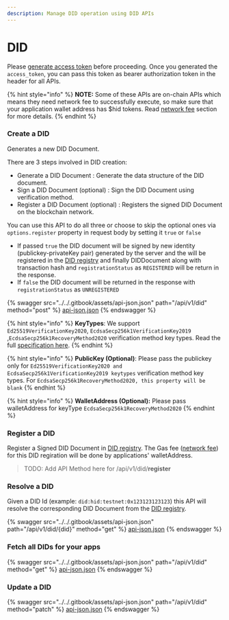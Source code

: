 ```yaml
---
description: Manage DID operation using DID APIs
---
```


# DID

Please [generate access token](authentication.md) before proceeding.  Once you generated the `access_token`, you can pass this token as bearer authorization token in the header for all APIs.&#x20;

{% hint style="info" %}
**NOTE:** Some of these APIs are on-chain APIs which means they need network fee to successfully execute, so make sure that your application wallet address has $hid tokens. Read [network fee](../developer-dashboard/network-fee.md) section for more details.
{% endhint %}

### Create a DID

Generates a new DID Document.&#x20;

There are 3 steps involved in DID creation:&#x20;

* Generate a DID Document : Generate the data structure of  the DID document.
* Sign a DID Document (optional) : Sign the DID Document using verification method.&#x20;
* Register a DID Document (optional) : Registers the signed DID Document on the blockchain network.&#x20;

You can use this API to do all three or choose to skip the optional ones via `options.register` property in request body by setting it `true` or `false`

* If passed `true` the DID document will be signed by new identity (publickey-privateKey pair) generated by the server and the will be registered in the [DID registry](../../concepts/decentralized-identifier-did/did-registry.md) and finally DIDDocument along with transaction hash and `registrationStatus` as `REGISTERED` will be return in the response.&#x20;
* If `false` the DID document will be returned in the response with `registrationStatus` as `UNREGISTERED`&#x20;

{% swagger src="../../.gitbook/assets/api-json.json" path="/api/v1/did" method="post" %}
[api-json.json](../../.gitbook/assets/api-json.json)
{% endswagger %}

{% hint style="info" %}
**KeyTypes**: We support `Ed25519VerificationKey2020`, `EcdsaSecp256k1VerificationKey2019` ,`EcdsaSecp256k1RecoveryMethod2020` verification method key types. Read the full [specification here](../../concepts/specifications/supported-signature-algorithms.md).
{% endhint %}

{% hint style="info" %}
**PublicKey (Optional)**: Please pass the publickey only for `Ed25519VerificationKey2020 and EcdsaSecp256k1VerificationKey2019 keytypes` verification method key types. For `EcdsaSecp256k1RecoveryMethod2020, this property will be blank`
{% endhint %}

{% hint style="info" %}
**WalletAddress (Optional):** Please pass walletAddress for keyType `EcdsaSecp256k1RecoveryMethod2020`
{% endhint %}

### Register a DID

Register a Signed DID Document in [DID registry](../../concepts/decentralized-identifier-did/did-registry.md). The Gas fee ([network fee](../developer-dashboard/network-fee.md)) for this DID regiration will be done by applications' walletAddress.&#x20;

> TODO: Add API Method here for /api/v1/did/**register**

### Resolve a DID

Given a DID Id (example: `did:hid:testnet:0x123123123123`) this API will resolve the corresponding DID Document from the [DID registry](../../concepts/decentralized-identifier-did/did-registry.md).&#x20;

{% swagger src="../../.gitbook/assets/api-json.json" path="/api/v1/did/{did}" method="get" %}
[api-json.json](../../.gitbook/assets/api-json.json)
{% endswagger %}

### Fetch all DIDs for your apps

{% swagger src="../../.gitbook/assets/api-json.json" path="/api/v1/did" method="get" %}
[api-json.json](../../.gitbook/assets/api-json.json)
{% endswagger %}

### Update a DID

{% swagger src="../../.gitbook/assets/api-json.json" path="/api/v1/did" method="patch" %}
[api-json.json](../../.gitbook/assets/api-json.json)
{% endswagger %}

###

